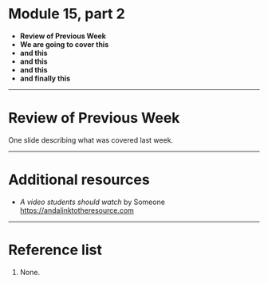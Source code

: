 <!--
$theme: default
page_number: true
footer: Java Class - Module 15, part 2
-->

# Module 15, part 2

- **Review of Previous Week**
- **We are going to cover this**
- **and this**
- **and this**
- **and this**
- **and finally this**

-----------------------------------------------------------------------------

# Review of Previous Week

One slide describing what was covered last week.

-----------------------------------------------------------------------------

# Additional resources

- _A video students should watch_ by Someone https://andalinktotheresource.com

-----------------------------------------------------------------------------

# Reference list

1. None.
